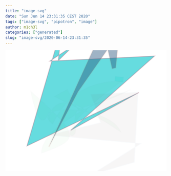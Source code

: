 ```yaml
---
title: "image-svg"
date: "Sun Jun 14 23:31:35 CEST 2020"
tags: ["image-svg", "pipotron", "image"]
author: m1ch3l
categories: ["generated"]
slug: "image-svg/2020-06-14-23:31:35"
---
```


![](image.svg)
